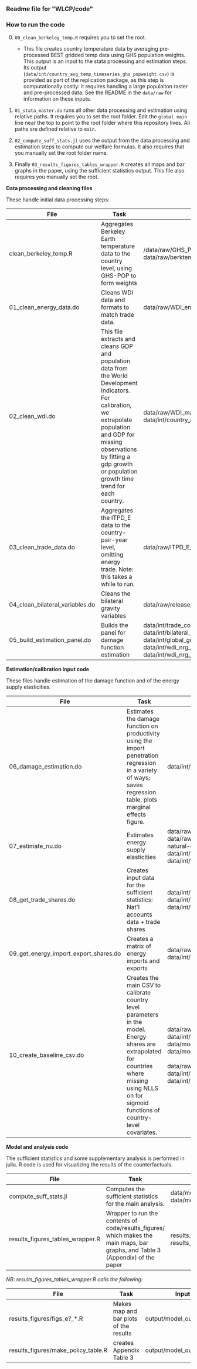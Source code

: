 
### Readme file for "WLCP/code"

### How to run the code

0. `00_clean_berkeley_temp.R` requires you to set the root. 
   - This file creates country temperature data by averaging pre-processed BEST gridded temp data using GHS population weights. This output is an input to the stata processing and estimation steps. Its output (`data/int/country_avg_temp_timeseries_ghs_popweight.csv`) is provided as part of the replication package, as this step is computationally costly: it requires handling a large populaiton raster and pre-processed data. See the README in the `data/raw` for information on these inputs.

1. `01_stata_master.do` runs all other data processing and estimation using relative paths. It requires you to set the root folder. Edit the `global main` line near the top to point to the root folder where this repository lives. All paths are defined relative to `main`.
2. `02_compute_suff_stats.jl` uses the output from the data processing and estimation steps to compute our welfare formulas. It also requires that you manually set the root folder name.
3. Finally `03_results_figures_tables_wrapper.R` creates all maps and bar graphs in the paper, using the sufficient statistics output. This file also requires you manually set the root.

**Data processing and cleaning files**

These handle initial data processing steps:

| File                            | Task                                                         | Input                                                        | Output                                                 |
| ------------------------------- | ------------------------------------------------------------ | ------------------------------------------------------------ | ------------------------------------------------------ |
| clean_berkeley_temp.R           | Aggregates Berkeley Earth temperature data to the country level, using GHS-POP to form weights | /data/raw/GHS_POP_E2015_GLOBE_R2023A_4326_30ss_V1_0.tif<br />data/raw/berktemp_1750-2019.csv | data/int/country_avg_temp_timeseries_ghs_popweight.csv |
| 01_clean_energy_data.do         | Cleans WDI data and formats to match trade data.             | data/raw/WDI_energy_data_extract.csv                         | data/int/wdi_nrg_o.dta <br />data/int/wdi_nrg_d.dta    |
| 02_clean_wdi.do                 | This file extracts and cleans GDP and population data from the World Development Indicators. For calibration, we extrapolate population and GDP for missing observations by fitting a gdp growth or population growth time trend for each country. | data/raw/WDI_main.csv<br />data/int/country_avg_temp_timeseries_ghs_popweight.csv | data/int/global_gdp_panel.dta                          |
| 03_clean_trade_data.do          | Aggregates the ITPD_E data to the country-pair-year level, omitting energy trade. Note: this takes a while to run. | data/raw/ITPD_E_R01.csv                                      | data/int/trade_collapse_noNRG.dta                      |
| 04_clean_bilateral_variables.do | Cleans the bilateral gravity variables                       | data/raw/release_2.1_1990_1999.csv                           | data/int/bilateral_costs.dta                           |
| 05_build_estimation_panel.do    | Builds the panel for damage function estimation              | data/int/trade_collapse_noNRG.dta<br />data/int/bilateral_costs.dta<br />data/int/global_gdp_panel.dta<br />data/int/wdi_nrg_o.dta<br />data/int/wdi_nrg_d.dta | data/int/trade_estimation_panel.dta                    |



**Estimation/calibration input code**

These files handle estimation of the damage function and of the energy supply elasticities.

| File                                  | Task                                                         | Input                                                        | Output                                                       |
| ------------------------------------- | ------------------------------------------------------------ | ------------------------------------------------------------ | ------------------------------------------------------------ |
| 06_damage_estimation.do               | Estimates the damage function on productivity using the import penetration regression in a variety of ways; saves regression table, plots marginal effects figure. | data/int/trade_estimation_panel                              | output/tables/grav_results.tex<br />output/figures/me_fig.png |
| 07_estimate_nu.do                     | Estimates energy supply elasticities                         | data/raw/coal-prices.csv<br />data/raw/crude-oil-prices.csv<br />natural-gas-prices.csv<br />data/int/global_gdp_panel.dta<br />data/int/wdi_nrg_o.dta | output/figures/coalprice.png<br />data/model_input/nu_fossil.csv<br />data/model_input/nu_coal.csv<br />output/figures/supply_elas_fig.png<br />output/figures/eb_shrink.png |
| 08_get_trade_shares.do                | Creates input data for the sufficient statistics: Nat'l accounts data + trade shares | data/int/wdi_nrg_o.dta<br />data/int/global_gdp_panel.dta<br />data/int/trade_collapse_noNRG.dta | data/model_input/trade_shares.csv                            |
| 09_get_energy_import_export_shares.do | Creates a matrix of energy imports and exports               | data/raw/ITPD_E_R01.csv<br />data/int/global_gdp_panel.dta   | data/int/nrg_export_totals.dta<br />data/int/nrg_import_totals.dta<br />data/model_input/nrg_trade_share.csv |
| 10_create_baseline_csv.do             | Creates the main CSV to calibrate country level parameters in the model. Energy shares are extrapolated for countries where missing using NLLS on for sigmoid functions of country-level covariates. | data/raw/WDI_carbon.csv<br />data/int/nrg_trade_share.csv<br />data/model_input/nu_coal.csv<br />data/model_input/nu_fossil.csv<br /><br />data/raw/owid-energy-data.csv<br />data/int/wdi_nrg_o.dta<br />data/int/global_gdp_panel | data/model_input/baseline_csv_suff_stat.csv                  |



**Model and analysis code**

The sufficient statistics and some supplementary analysis is performed in julia. R code is used for visualizing the results of the counterfactuals.

| File                             | Task                                                         | Input                                                        | Output                                                       |
| -------------------------------- | ------------------------------------------------------------ | ------------------------------------------------------------ | ------------------------------------------------------------ |
| compute_suff_stats.jl            | Computes the sufficient statistics for the main analysis.    | data/model_input/baseline_csv_suff_stat.csv<br />data/model_input/trade_shares.csv | output/figures/data_tradeshare_matrix_v5_25.png<br />output/figures/data_incomeshare_matrix_v5_25.png<br />output/model_output/*.csv |
| results_figures_tables_wrapper.R | Wrapper to run the contents of code/results_figures/ which makes the main maps, bar graphs, and Table 3 (Appendix) of the paper | results_figures/figs_e?_*.R<br />results_figures/make_policy_table.R | output/figures/welfare_*.png<br />output/tables/carbon_tax_table.tex |

*NB: results_figures_tables_wrapper.R calls the following:*

| File                                | Task                                   | Input                     | Output                             |
| ----------------------------------- | -------------------------------------- | ------------------------- | ---------------------------------- |
| results_figures/figs_e?_*.R         | Makes map and bar plots of the results | output/model_output/*.csv | output/figures/welfare_*.png       |
| results_figures/make_policy_table.R | creates Appendix Table 3               | output/model_output/*.csv | output/tables/carbon_tax_table.tex |

